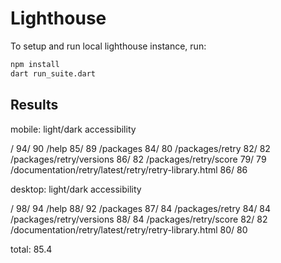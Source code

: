 # Lighthouse

To setup and run local lighthouse instance, run:

```bash
npm install
dart run_suite.dart
```

## Results

mobile:                                               light/dark accessibility

/                                                     94/ 90
/help                                                 85/ 89
/packages                                             84/ 80
/packages/retry                                       82/ 82
/packages/retry/versions                              86/ 82
/packages/retry/score                                 79/ 79
/documentation/retry/latest/retry/retry-library.html  86/ 86

desktop:                                              light/dark accessibility

/                                                     98/ 94
/help                                                 88/ 92
/packages                                             87/ 84
/packages/retry                                       84/ 84
/packages/retry/versions                              88/ 84
/packages/retry/score                                 82/ 82
/documentation/retry/latest/retry/retry-library.html  80/ 80

total: 85.4
